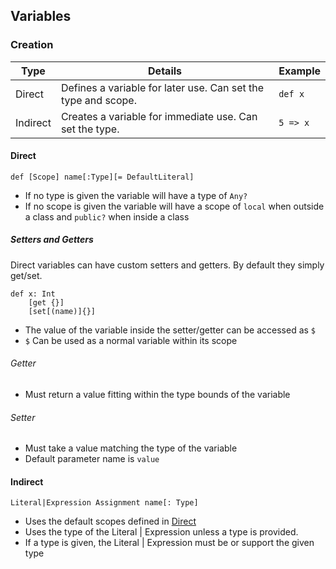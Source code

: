 ## Variables

### Creation
| Type | Details | Example |
| ---- | ------- | ------- |
| Direct | Defines a variable for later use. Can set the type and scope. | `def x` |
| Indirect | Creates a variable for immediate use. Can set the type. | `5 => x` |

#### Direct

`def [Scope] name[:Type][= DefaultLiteral]`
* If no type is given the variable will have a type of `Any?`
* If no scope is given the variable will have a scope of `local` when outside a class
and `public?` when inside a class

##### Setters and Getters

Direct variables can have custom setters and getters. By default they simply get/set.
```
def x: Int
    [get {}]
    [set[(name)]{}]
```

* The value of the variable inside the setter/getter can be accessed as `$`
* `$` Can be used as a normal variable within its scope

###### Getter
* Must return a value fitting within the type bounds of the variable

###### Setter
* Must take a value matching the type of the variable
* Default parameter name is `value`

#### Indirect

```
Literal|Expression Assignment name[: Type]
```
* Uses the default scopes defined in [Direct](#direct)
* Uses the type of the Literal | Expression unless a type is provided.
* If a type is given, the Literal | Expression must be or support the given type
